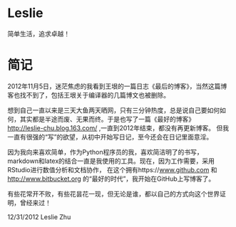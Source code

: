 Leslie
======

简单生活，追求卓越！

简记
======

2012年11月5日，迷茫焦虑的我看到王垠的一篇日志《最后的博客》，当然这篇博客也找不到了，包括王垠关于编译器的几篇博文也被删除。

想到自己一直以来是三天大鱼两天晒网，只有三分钟热度，总是说自己要如何如何，其实都是半途而废、无果而终。于是也写了一篇《最好的博客》 http://leslie-chu.blog.163.com/ ,一直到2012年结束，都没有再更新博客。 但我一直有很强的“写”的欲望，从初中开始写日记，至今还会在日记里面意淫。

因为我向来喜欢简单，作为Python程序员的我，喜欢简洁明了的书写，markdown和latex的结合一直是我使用的工具。现在，因为工作需要，采用RStudio进行数值分析和文档协作， 在这个拥有https://www.github.com 和 http://www.bitbucket.org 的“最好的时代”，我开始在GitHub上写博客了。

有些花常开不败，有些花昙花一现，但无论是谁，都以自己的方式向这个世界证明，曾经来过！

12/31/2012 Leslie Zhu
